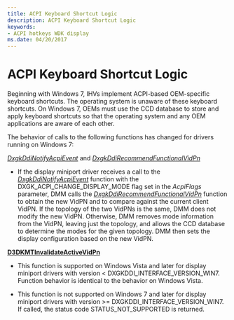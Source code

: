 ```yaml
---
title: ACPI Keyboard Shortcut Logic
description: ACPI Keyboard Shortcut Logic
keywords:
- ACPI hotkeys WDK display
ms.date: 04/20/2017
---
```


# ACPI Keyboard Shortcut Logic


Beginning with Windows 7, IHVs implement ACPI-based OEM-specific keyboard shortcuts. The operating system is unaware of these keyboard shortcuts. On Windows 7, OEMs must use the CCD database to store and apply keyboard shortcuts so that the operating system and any OEM applications are aware of each other.

The behavior of calls to the following functions has changed for drivers running on Windows 7:

<span id="DxgkDdiNotifyAcpiEvent_and_DxgkDdiRecommendFunctionalVidPn"></span><span id="dxgkddinotifyacpievent_and_dxgkddirecommendfunctionalvidpn"></span><span id="DXGKDDINOTIFYACPIEVENT_AND_DXGKDDIRECOMMENDFUNCTIONALVIDPN"></span>[*DxgkDdiNotifyAcpiEvent*](/windows-hardware/drivers/ddi/dispmprt/nc-dispmprt-dxgkddi_notify_acpi_event) and [*DxgkDdiRecommendFunctionalVidPn*](/windows-hardware/drivers/ddi/d3dkmddi/nc-d3dkmddi-dxgkddi_recommendfunctionalvidpn)  
-   If the display miniport driver receives a call to the [*DxgkDdiNotifyAcpiEvent*](/windows-hardware/drivers/ddi/dispmprt/nc-dispmprt-dxgkddi_notify_acpi_event) function with the DXGK\_ACPI\_CHANGE\_DISPLAY\_MODE flag set in the *AcpiFlags* parameter, DMM calls the [*DxgkDdiRecommendFunctionalVidPn*](/windows-hardware/drivers/ddi/d3dkmddi/nc-d3dkmddi-dxgkddi_recommendfunctionalvidpn) function to obtain the new VidPN and to compare against the current client VidPN. If the topology of the two VidPNs is the same, DMM does not modify the new VidPN. Otherwise, DMM removes mode information from the VidPN, leaving just the topology, and allows the CCD database to determine the modes for the given topology. DMM then sets the display configuration based on the new VidPN.

<span id="D3DKMTInvalidateActiveVidPn"></span><span id="d3dkmtinvalidateactivevidpn"></span><span id="D3DKMTINVALIDATEACTIVEVIDPN"></span>[**D3DKMTInvalidateActiveVidPn**](/windows-hardware/drivers/ddi/d3dkmthk/nf-d3dkmthk-d3dkmtinvalidateactivevidpn)  
-   This function is supported on Windows Vista and later for display miniport drivers with version &lt; DXGKDDI\_INTERFACE\_VERSION\_WIN7. Function behavior is identical to the behavior on Windows Vista.

-   This function is not supported on Windows 7 and later for display miniport drivers with version &gt;= DXGKDDI\_INTERFACE\_VERSION\_WIN7. If called, the status code STATUS\_NOT\_SUPPORTED is returned.

 

